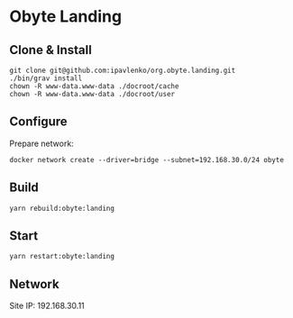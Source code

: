 # Obyte Landing

## Clone & Install

```
git clone git@github.com:ipavlenko/org.obyte.landing.git
./bin/grav install
chown -R www-data.www-data ./docroot/cache
chown -R www-data.www-data ./docroot/user
```

## Configure

Prepare network:
```
docker network create --driver=bridge --subnet=192.168.30.0/24 obyte
```

## Build

```
yarn rebuild:obyte:landing
```

## Start

```
yarn restart:obyte:landing
```

## Network

Site IP:
192.168.30.11
